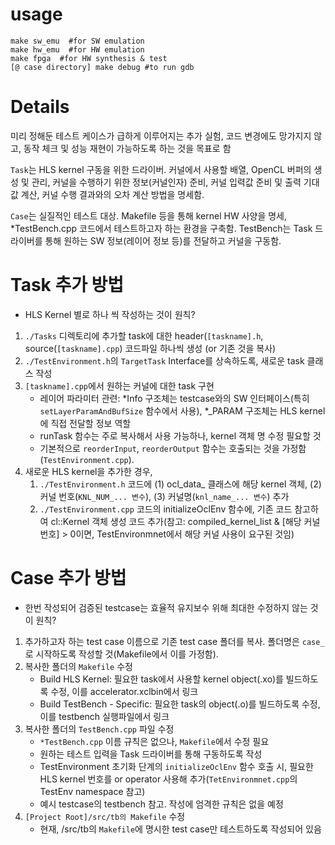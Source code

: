 usage
==========

	make sw_emu  #for SW emulation
	make hw_emu  #for HW emulation
	make fpga  #for HW synthesis & test
	[@ case directory] make debug #to run gdb

Details
=========

미리 정해둔 테스트 케이스가 급하게 이루어지는 추가 실험, 코드 변경에도 망가지지 않고, 동작 체크 및 성능 재현이 가능하도록 하는 것을 목표로 함

```Task```는 HLS kernel 구동을 위한 드라이버. 커널에서 사용할 배열, OpenCL 버퍼의 생성 및 관리, 커널을 수행하기 위한 정보(커널인자) 준비, 커널 입력값 준비 및 출력 기대값 계산, 커널 수행 결과와의 오차 계산 방법을 명세함.

```Case```는 실질적인 테스트 대상. Makefile 등을 통해 kernel HW 사양을 명세, *TestBench.cpp 코드에서 테스트하고자 하는 환경을 구축함. TestBench는 Task 드라이버를 통해 원하는 SW 정보(레이어 정보 등)를 전달하고 커널을 구동함.

Task 추가 방법
=========
* HLS Kernel 별로 하나 씩 작성하는 것이 원칙?
1. ```./Tasks``` 디렉토리에 추가할 task에 대한 header(```[taskname].h```, source(```[taskname].cpp```) 코드파일 하나씩 생성 (or 기존 것을 복사)
2. ```./TestEnvironment.h```의 ```TargetTask``` Interface를 상속하도록, 새로운 task 클래스 작성
3. ```[taskname].cpp```에서 원하는 커널에 대한 task 구현
	* 레이어 파라미터 관련: *Info 구조체는 testcase와의 SW 인터페이스(특히 ```setLayerParamAndBufSize``` 함수에서 사용), *_PARAM 구조체는 HLS kernel에 직접 전달할 정보 역할
	* runTask 함수는 주로 복사해서 사용 가능하나, kernel 객체 명 수정 필요할 것
	* 기본적으로 ```reorderInput```, ```reorderOutput``` 함수는 호출되는 것을 가정함(```TestEnvironment.cpp```).
4. 새로운 HLS kernel을 추가한 경우,
	1. ```./TestEnvironment.h``` 코드에 (1) ocl_data_ 클래스에 해당 kernel 객체, (2) 커널 번호(```KNL_NUM_... 변수```), (3) 커널명(```knl_name_... 변수```) 추가
	2. ```./TestEnvironment.cpp``` 코드의 initializeOclEnv 함수에, 기존 코드 참고하여 cl::Kernel 객체 생성 코드 추가(참고: compiled_kernel_list & [해당 커널 번호] > 0이면, TestEnvironmnet에서 해당 커널 사용이 요구된 것임)

Case 추가 방법
=========
* 한번 작성되어 검증된 testcase는 효율적 유지보수 위해 최대한 수정하지 않는 것이 원칙?
1. 추가하고자 하는 test case 이름으로 기존 test case 폴더를 복사. 폴더명은 ```case_```로 시작하도록 작성할 것(Makefile에서 이를 가정함).
2. 복사한 폴더의 ```Makefile``` 수정
	* Build HLS Kernel: 필요한 task에서 사용할 kernel object(.xo)를 빌드하도록 수정, 이를 accelerator.xclbin에서 링크
	* Build TestBench - Specific: 필요한 task의 object(.o)를 빌드하도록 수정, 이를 testbench 실행파일에서 링크
3. 복사한 폴더의 ```TestBench.cpp``` 파일 수정
	* ```*TestBench.cpp``` 이름 규칙은 없으나, ```Makefile```에서 수정 필요
	* 원하는 테스트 입력을 Task 드라이버를 통해 구동하도록 작성
	* TestEnvironment 초기화 단계의 ```initializeOclEnv``` 함수 호출 시, 필요한 HLS kernel 번호를 or operator 사용해 추가(```TetEnvironmnet.cpp```의 TestEnv namespace 참고)
	* 예시 testcase의 testbench 참고. 작성에 엄격한 규칙은 없을 예정
4. ```[Project Root]/src/tb의 Makefile``` 수정
	* 현재, /src/tb의 ```Makefile```에 명시한 test case만 테스트하도록 작성되어 있음
